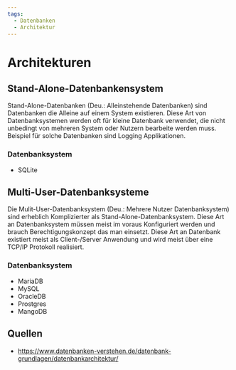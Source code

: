 ```yaml
---
tags:
  - Datenbanken
  - Architektur
---
```

# Architekturen
## Stand-Alone-Datenbankensystem
Stand-Alone-Datenbanken (Deu.: Alleinstehende Datenbanken) sind Datenbanken die Alleine auf einem System existieren. Diese Art von Datenbanksystemen werden oft für kleine Datenbank verwendet, die nicht unbedingt von mehreren System oder Nutzern bearbeite werden muss. Beispiel für solche Datenbanken sind Logging Applikationen. 

### Datenbanksystem
- SQLite

## Multi-User-Datenbanksysteme
Die Mulit-User-Datenbanksystem (Deu.: Mehrere Nutzer Datenbanksystem) sind erheblich Komplizierter als Stand-Alone-Datenbanksystem. Diese Art an Datenbanksystem müssen meist im voraus Konfiguriert werden und brauch Berechtigungskonzept das man einsetzt. 
Diese Art an Datenbank existiert meist als Client-/Server Anwendung und wird meist über eine TCP/IP Protokoll realisiert.

### Datenbanksystem
- MariaDB
- MySQL
- OracleDB
- Prostgres
- MangoDB



## Quellen
- https://www.datenbanken-verstehen.de/datenbank-grundlagen/datenbankarchitektur/
